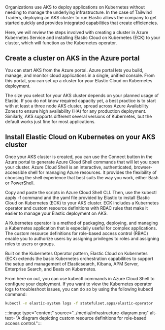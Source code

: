 Organizations use AKS to deploy applications on Kubernetes without needing to manage the underlying infrastructure. In the case of Tailwind Traders, deploying an AKS cluster to run Elastic allows the company to get started quickly and provides integrated capabilities that create efficiencies.

Here, we will review the steps involved with creating a cluster in Azure Kubernetes Service and installing Elastic Cloud on Kubernetes (ECK) to your cluster, which will function as the Kubernetes operator.

## Create a cluster on AKS in the Azure portal

You can start AKS from the Azure portal. Azure portal lets you build, manage, and monitor cloud applications in a single, unified console. From this portal, you can set up a cluster for your Elastic Cloud on Kubernetes deployment.

The size you select for your AKS cluster depends on your planned usage of Elastic. If you do not know required capacity yet, a best practice is to start with at least a three node AKS cluster, spread across Azure Availability Zones to ensure high availability (HA) for any production deployment. Similarly, AKS supports different several versions of Kubernetes, but the default works just fine for most applications. 

## Install Elastic Cloud on Kubernetes on your AKS cluster  

Once your AKS cluster is created, you can use the Connect button in the Azure portal to generate Azure Cloud Shell commands that will let you open your cluster. Azure Cloud Shell is an interactive, authenticated, browser-accessible shell for managing Azure resources. It provides the flexibility of choosing the shell experience that best suits the way you work, either Bash or PowerShell.  

Copy and paste the scripts in Azure Cloud Shell CLI. Then, use the kubectl apply -f command and the yaml file provided by Elastic to install Elastic Cloud on Kubernetes (ECK) to your AKS cluster. ECK includes a Kubernetes operator and custom resource definitions with RBAC rules that make it easier to manage your Elastic deployment on AKS.

A Kubernetes operator is a method of packaging, deploying, and managing a Kubernetes application that is especially useful for complex applications. The custom resource definitions for role-based access control (RBAC) enable you to authorize users by assigning privileges to roles and assigning roles to users or groups.

Built on the Kubernetes Operator pattern, Elastic Cloud on Kubernetes (ECK) extends the basic Kubernetes orchestration capabilities to support the setup and management of Elasticsearch, Kibana, APM Server, Enterprise Search, and Beats on Kubernetes.

From here on out, you can use kubectl commands in Azure Cloud Shell to configure your deployment. If you want to view the Kubernetes operator logs to troubleshoot issues, you can do so by using the following kubectl command:

```bash
kubectl -n elastic-system logs -f statefulset.apps/elastic-operator
```

:::image type="content" source="../media/infrastructure-diagram.png" alt-text="A diagram depicting custom resource definitions for role-based access control.":::
